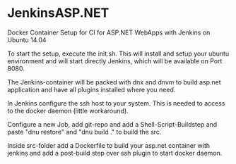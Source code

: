# JenkinsASP.NET
Docker Container Setup for CI for ASP.NET WebApps with Jenkins on Ubuntu 14.04

To start the setup, execute the init.sh. This will install and setup your ubuntu environment and will start 
directly Jenkins, which will be available on Port 8080.

The Jenkins-container will be packed with dnx and dnvm to build asp.net application and have all plugins
installed where you need.

In Jenkins configure the ssh host to your system. This is needed to access to the docker daemon (little workaround).

Configure a new Job, add git-repo and add a Shell-Script-Buildstep and paste "dnu restore" and "dnu build ." to build 
the src.

Inside src-folder add a Dockerfile to build your asp.net container with jenkins and add a post-build step over ssh plugin to 
start docker daemon.

